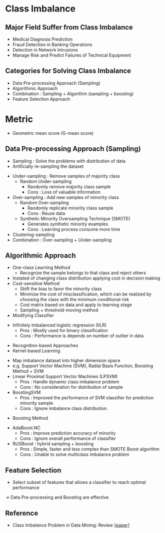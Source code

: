 # Class Imbalance


## Major Field Suffer from Class Imbalance
- Medical Diagnosis Prediction
- Fraud Detection in Banking Operations
- Detection in Network Intrusions
- Manage Risk and Predict Failures of Technical Equipment


## Categories for Solving Class Imbalance
- Data Pre-processing Approach (Sampling)
- Algorithmic Approach
- Combination : Sampling + Algorithm (sampling + boosting)
- Feature Selection Approach


# Metric
- Geometric mean score (G-mean score)


## Data Pre-processing Approach (Sampling)
- Sampling : Solve the problems with distribution of data
- Artificially re-sampling the dataset
* Under-sampling : Remove samples of majority class
  * Random Under-sampling
    * Randomly remove majority class sample
    * Cons : Loss of valuable information
 * Over-sampling : Add new samples of minority class
   * Random Over-sampling
     * Randomly replicate minority class sample
     * Cons : Reuse data
   * Synthetic Minority Oversampling Technique (SMOTE)
     * Generates synthetic minority examples
     * Cons : Learning process consume more time
* Clustering-sampling
* Combination : Over-sampling + Under-sampling

## Algorithmic Approach
- One-class Learning Method
  * Recognize the sample belongs to that class and reject others
- Instated of changing class distribution applying cost in decision making
- Cost-sensitive Method
  * Shift the bias to favor the minority class
  * Minimize the cost of misclassification, which can be realized by choosing the class with the minimum conditional risk
  * Cost matrix based on data and apply to learning stage
  * Sampling + threshold-moving method
- Modifying Classifier
 * Infinitely imbalanced logistic regression (IILR)
   * Pros : Mostly used for binary classification
   * Cons : Performance is depends on number of outlier in data
- Recognition-based Approaches
- Kernel-based Learning
 * Map imbalance dataset into higher dimension space
 * e.g. Support Vector Machine (SVM), Radial Basis Function, Boosting Method + SVM
 * Linear Proximal Support Vector Machines (LPSVM)
   * Pros : Handle dynamic class imbalance problem
   * Cons : No consideration for distribution of sample
 * BoostingSVM
   * Pros : Improved the performance of SVM classifier for prediction minority sample
   * Cons : Ignore imbalance class distribution.
- Boosting Method
 * AdaBoost.NC
   * Pros : Improve prediction accuracy of minority
   * Cons : Ignore overall performance of classifier
 * RUSBoost : hybrid sampling + boosting
   * Pros : Simple, faster and less complex than SMOTE Boost algorithm
   * Cons : Unable to solve multiclass imbalance problem


## Feature Selection
- Select subset of features that allows a classifier to reach optimal performance

-> Data Pre-processing and Boosting are effective

## Reference
- Class Imbalance Problem in Data Mining: Review [[paper]](https://arxiv.org/pdf/1305.1707.pdf)
